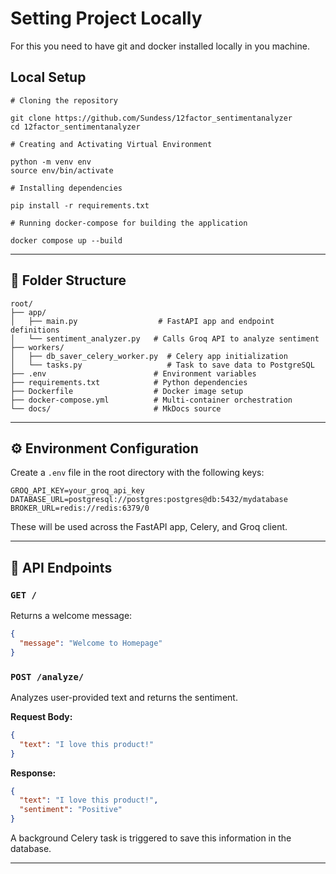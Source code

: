 # Setting Project Locally

For this you need to have git and docker installed locally in you machine.

## Local Setup

```
# Cloning the repository

git clone https://github.com/Sundess/12factor_sentimentanalyzer
cd 12factor_sentimentanalyzer

# Creating and Activating Virtual Environment

python -m venv env
source env/bin/activate

# Installing dependencies

pip install -r requirements.txt

# Running docker-compose for building the application

docker compose up --build
```

---

## 📂 Folder Structure

```plaintext
root/
├── app/
│   ├── main.py                  # FastAPI app and endpoint definitions
│   └── sentiment_analyzer.py   # Calls Groq API to analyze sentiment
├── workers/
│   ├── db_saver_celery_worker.py  # Celery app initialization
│   └── tasks.py                   # Task to save data to PostgreSQL
├── .env                        # Environment variables
├── requirements.txt            # Python dependencies
├── Dockerfile                  # Docker image setup
├── docker-compose.yml          # Multi-container orchestration
└── docs/                       # MkDocs source
```

---

## ⚙️ Environment Configuration

Create a `.env` file in the root directory with the following keys:

```env
GROQ_API_KEY=your_groq_api_key
DATABASE_URL=postgresql://postgres:postgres@db:5432/mydatabase
BROKER_URL=redis://redis:6379/0
```

These will be used across the FastAPI app, Celery, and Groq client.

---

## 🧪 API Endpoints

### `GET /`

Returns a welcome message:

```json
{
  "message": "Welcome to Homepage"
}
```

### `POST /analyze/`

Analyzes user-provided text and returns the sentiment.

**Request Body:**

```json
{
  "text": "I love this product!"
}
```

**Response:**

```json
{
  "text": "I love this product!",
  "sentiment": "Positive"
}
```

A background Celery task is triggered to save this information in the database.

---
